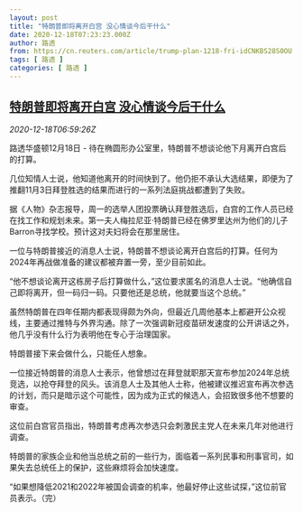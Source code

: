 ```yaml
---
layout: post
title: "特朗普即将离开白宫 没心情谈今后干什么"
date: 2020-12-18T07:23:23.000Z
author: 路透
from: https://cn.reuters.com/article/trump-plan-1218-fri-idCNKBS28S0OU
tags: [ 路透 ]
categories: [ 路透 ]
---
```

<!--1608276203000-->
[特朗普即将离开白宫 没心情谈今后干什么](https://cn.reuters.com/article/trump-plan-1218-fri-idCNKBS28S0OU)
------

<div>
<div><i>2020-12-18T06:59:26Z</i></div><p>路透华盛顿12月18日 - 待在椭圆形办公室里，特朗普不想谈论他下月离开白宫后的打算。</p><p>几位知情人士说，他知道他离开的时间快到了。他仍拒不承认大选结果，即便为了推翻11月3日拜登胜选的结果而进行的一系列法庭挑战都遭到了失败。</p><p>据《人物》杂志报导，周一的选举人团投票确认拜登胜选后，白宫的工作人员已经在找工作和规划未来。第一夫人梅拉尼亚·特朗普已经在佛罗里达州为他们的儿子Barron寻找学校。预计这对夫妇将会在那里居住。</p><p>一位与特朗普接近的消息人士说，特朗普不想谈论离开白宫后的打算。任何为2024年再战做准备的建议都被弃置一旁，至少目前如此。</p><p>“他不想谈论离开这栋房子后打算做什么，”这位要求匿名的消息人士说。“他确信自己即将离开，但一码归一码。只要他还是总统，他就要当这个总统。”</p><p>虽然特朗普在四年任期内都表现得颇为外向，但最近几周他基本上都避开公众视线，主要通过推特与外界沟通。除了一次强调新冠疫苗研发速度的公开讲话之外，他几乎没有什么行为表明他在专心于治理国家。</p><p>特朗普接下来会做什么，只能任人想象。</p><p>一位接近特朗普的消息人士表示，他曾想过在拜登就职那天宣布参加2024年总统竞选，以抢夺拜登的风头。该消息人士及其他人士称，他被建议推迟宣布再次参选的计划，而只是暗示这个可能性，因为成为正式的候选人，会招致很多他不想要的审查。</p><p>这位前白宫官员指出，特朗普考虑再次参选只会刺激民主党人在未来几年对他进行调查。</p><p>特朗普的家族企业和他当总统之前的一些行为，面临着一系列民事和刑事官司，如果失去总统任上的保护，这些麻烦将会加快速度。</p><p>“如果想降低2021和2022年被国会调查的机率，他最好停止这些试探，”这位前官员表示。（完）</p>
</div>
